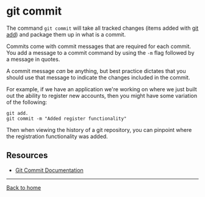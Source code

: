 # git commit

The command `git commit` will take all tracked changes (items added with [git add](./ADD.md)) and package them up in what is a commit.

Commits come with commit messages that are required for each commit. You add a message to a commit command by using the `-m` flag followed by a message in quotes.

A commit message _can_ be anything, but best practice dictates that you should use that message to indicate the changes included in the commit.

For example, if we have an application we're working on where we just built out the ability to register new accounts, then you might have some variation of the following:

```
git add.
git commit -m "Added register functionality"
```

Then when viewing the history of a git repository, you can pinpoint where the registration functionality was added.

## Resources

- [Git Commit Documentation](https://git-scm.com/docs/git-commit)

---

[Back to home](../README.md)